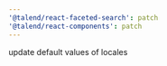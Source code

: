 ```yaml
---
'@talend/react-faceted-search': patch
'@talend/react-components': patch
---
```


update default values of locales
